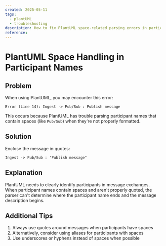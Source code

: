 ```yaml
---
created: 2025-05-11
tags:
  - plantUML
  - troubleshooting
description: How to fix PlantUML space-related parsing errors in participant names
reference:
---
```


# PlantUML Space Handling in Participant Names

## Problem
When using PlantUML, you may encounter this error:
```
Error (Line 14): Ingest -> Pub/Sub : Publish message
```

This occurs because PlantUML has trouble parsing participant names that contain spaces (like `Pub/Sub`) when they're not properly formatted.

## Solution
Enclose the message in quotes:
```plantuml
Ingest -> Pub/Sub : "Publish message"
```

## Explanation
PlantUML needs to clearly identify participants in message exchanges. When participant names contain spaces and aren't properly quoted, the parser can't determine where the participant name ends and the message description begins.

## Additional Tips
1. Always use quotes around messages when participants have spaces
2. Alternatively, consider using aliases for participants with spaces
3. Use underscores or hyphens instead of spaces when possible